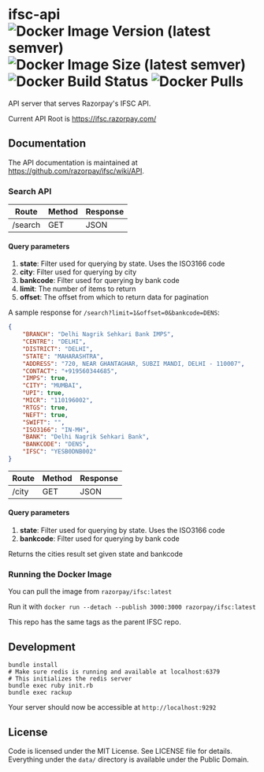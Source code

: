 # ifsc-api ![Docker Image Version (latest semver)](https://img.shields.io/docker/v/razorpay/ifsc) ![Docker Image Size (latest semver)](https://img.shields.io/docker/image-size/razorpay/ifsc?sort=semver) ![Docker Build Status](https://img.shields.io/docker/build/razorpay/ifsc) ![Docker Pulls](https://img.shields.io/docker/pulls/razorpay/ifsc)

API server that serves Razorpay's IFSC API.

Current API Root is <https://ifsc.razorpay.com/>

## Documentation

The API documentation is maintained at https://github.com/razorpay/ifsc/wiki/API.

### Search API
|Route|Method|Response|
|-----|------|--------|
|/search|GET|JSON|
#### Query parameters
1. **state**: Filter used for querying by state. Uses the ISO3166 code
2. **city**: Filter used for querying by city
3. **bankcode**: Filter used for querying by bank code
3. **limit**: The number of items to return
4. **offset**: The offset from which to return data for pagination

A sample response for `/search?limit=1&offset=0&bankcode=DENS`:

```json
{
	"BRANCH": "Delhi Nagrik Sehkari Bank IMPS",
	"CENTRE": "DELHI",
	"DISTRICT": "DELHI",
	"STATE": "MAHARASHTRA",
	"ADDRESS": "720, NEAR GHANTAGHAR, SUBZI MANDI, DELHI - 110007",
	"CONTACT": "+919560344685",
	"IMPS": true,
	"CITY": "MUMBAI",
	"UPI": true,
	"MICR": "110196002",
	"RTGS": true,
	"NEFT": true,
	"SWIFT": "",
	"ISO3166": "IN-MH",
	"BANK": "Delhi Nagrik Sehkari Bank",
	"BANKCODE": "DENS",
	"IFSC": "YESB0DNB002"
}
``` 

|Route|Method|Response|
|-----|------|--------|
|/city|GET|JSON|
#### Query parameters
1. **state**: Filter used for querying by state. Uses the ISO3166 code
2. **bankcode**: Filter used for querying by bank code  
  
Returns the cities result set given state and bankcode
### Running the Docker Image

You can pull the image from `razorpay/ifsc:latest`

Run it with `docker run --detach --publish 3000:3000 razorpay/ifsc:latest`

This repo has the same tags as the parent IFSC repo.

## Development

```
bundle install
# Make sure redis is running and available at localhost:6379
# This initializes the redis server
bundle exec ruby init.rb
bundle exec rackup
```

Your server should now be accessible at `http://localhost:9292`

## License

Code is licensed under the MIT License. See LICENSE file for details. Everything under the `data/` directory is available under the Public Domain.
